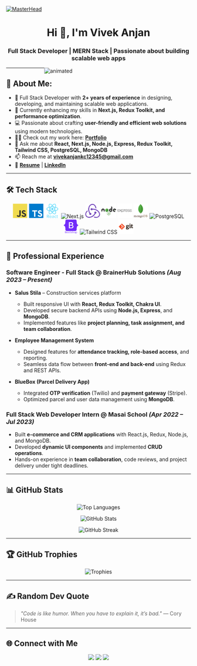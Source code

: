 [![MasterHead](https://previews.123rf.com/images/spaintervfx/spaintervfx2112/spaintervfx211200009/178651505-circuit-board-futuristic-server-code-processing-orange-green-blue-technology-background-with-bokeh-3.jpg)](https://vivekanjankc12345.github.io)

<h1 align="center">Hi 👋, I'm Vivek Anjan</h1>
<h3 align="center">Full Stack Developer | MERN Stack | Passionate about building scalable web apps</h3>

<img width="400" align="right" src="https://tse4.mm.bing.net/th?id=OIP.wSVcU_BayQoalkjl44g4YAHaE1&pid=Api&P=0" alt="animated"/>

---

## 💫 About Me:
- 🚀 Full Stack Developer with **2+ years of experience** in designing, developing, and maintaining scalable web applications.  
- 🌱 Currently enhancing my skills in **Next.js, Redux Toolkit, and performance optimization**.  
- 💻 Passionate about crafting **user-friendly and efficient web solutions** using modern technologies.  
- 👨‍💻 Check out my work here: [**Portfolio**](https://vivek-anjan-portfolio-bzwh.vercel.app/)  
- 💬 Ask me about **React, Next.js, Node.js, Express, Redux Toolkit, Tailwind CSS, PostgreSQL, MongoDB**  
- 📫 Reach me at **vivekanjankc12345@gmail.com**  
- 📄 [**Resume**](https://drive.google.com/file/d/1Rdb1pdYb8j43gJ5LlI0ETvRKKxMIs1VB/view?usp=share_link) | [**LinkedIn**](https://www.linkedin.com/in/vivek-anjan-1b625a170/)

---

## 🛠 Tech Stack

<p align="center">
  <img src="https://raw.githubusercontent.com/devicons/devicon/master/icons/javascript/javascript-original.svg" alt="JavaScript" width="40" height="40"/> 
  <img src="https://raw.githubusercontent.com/devicons/devicon/master/icons/typescript/typescript-original.svg" alt="TypeScript" width="40" height="40"/>
  <img src="https://raw.githubusercontent.com/devicons/devicon/master/icons/react/react-original-wordmark.svg" alt="React" width="40" height="40"/> 
  <img src="https://cdn.worldvectorlogo.com/logos/nextjs-2.svg" alt="Next.js" width="40" height="40"/>
  <img src="https://raw.githubusercontent.com/devicons/devicon/master/icons/redux/redux-original.svg" alt="Redux Toolkit" width="40" height="40"/>
  <img src="https://raw.githubusercontent.com/devicons/devicon/master/icons/nodejs/nodejs-original-wordmark.svg" alt="Node.js" width="40" height="40"/>
  <img src="https://raw.githubusercontent.com/devicons/devicon/master/icons/express/express-original-wordmark.svg" alt="Express.js" width="40" height="40"/>
  <img src="https://raw.githubusercontent.com/devicons/devicon/master/icons/mongodb/mongodb-original-wordmark.svg" alt="MongoDB" width="40" height="40"/> 
  <img src="https://www.vectorlogo.zone/logos/postgresql/postgresql-icon.svg" alt="PostgreSQL" width="40" height="40"/>
  <img src="https://raw.githubusercontent.com/devicons/devicon/master/icons/bootstrap/bootstrap-plain-wordmark.svg" alt="Bootstrap" width="40" height="40"/>
  <img src="https://www.vectorlogo.zone/logos/tailwindcss/tailwindcss-icon.svg" alt="Tailwind CSS" width="40" height="40"/>
  <img src="https://raw.githubusercontent.com/devicons/devicon/master/icons/git/git-original-wordmark.svg" alt="Git" width="40" height="40"/>
</p>

---

## 💼 Professional Experience

### **Software Engineer - Full Stack @ BrainerHub Solutions** *(Aug 2023 – Present)*
- **Salus Stila** – Construction services platform  
  - Built responsive UI with **React, Redux Toolkit, Chakra UI**.  
  - Developed secure backend APIs using **Node.js, Express**, and **MongoDB**.  
  - Implemented features like **project planning, task assignment, and team collaboration**.

- **Employee Management System**  
  - Designed features for **attendance tracking, role-based access**, and reporting.  
  - Seamless data flow between **front-end and back-end** using Redux and REST APIs.

- **BlueBox (Parcel Delivery App)**  
  - Integrated **OTP verification** (Twilio) and **payment gateway** (Stripe).  
  - Optimized parcel and user data management using **MongoDB**.

### **Full Stack Web Developer Intern @ Masai School** *(Apr 2022 – Jul 2023)*
- Built **e-commerce and CRM applications** with React.js, Redux, Node.js, and MongoDB.  
- Developed **dynamic UI components** and implemented **CRUD operations**.  
- Hands-on experience in **team collaboration**, code reviews, and project delivery under tight deadlines.

---

## 📊 GitHub Stats

<p align="center">
  <img src="https://github-readme-stats.vercel.app/api/top-langs?username=vivekanjankc12345&show_icons=true&locale=en&layout=compact" alt="Top Languages" />
</p>

<p align="center">
  <img src="https://github-readme-stats.vercel.app/api?username=vivekanjankc12345&show_icons=true&locale=en" alt="GitHub Stats" />
</p>

<p align="center">
  <img src="https://github-readme-streak-stats.herokuapp.com/?user=vivekanjankc12345" alt="GitHub Streak" />
</p>

---

## 🏆 GitHub Trophies
<p align="center">
  <img src="https://github-profile-trophy.vercel.app/?username=vivekanjankc12345" alt="Trophies" />
</p>

---

## ✍️ Random Dev Quote
> *"Code is like humor. When you have to explain it, it’s bad."* — Cory House

---

## 🌐 Connect with Me
<p align="center">
  <a href="https://www.linkedin.com/in/vivek-anjan-1b625a170/" target="_blank"><img src="https://img.icons8.com/color/48/000000/linkedin.png"/></a>
  <a href="mailto:vivekanjankc12345@gmail.com"><img src="https://img.icons8.com/color/48/000000/gmail-new.png"/></a>
  <a href="https://vivekanjankc12345.github.io/" target="_blank"><img src="https://img.icons8.com/color/48/000000/domain.png"/></a>
</p>
